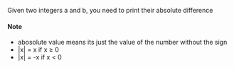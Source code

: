 Given two integers a and b, you need to print their absolute difference
#### Note
- abosolute value means its just the value of the number without the sign
- |x| = x if x &ge; 0
- |x| = -x if x < 0